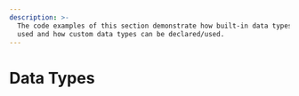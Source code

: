 ```yaml
---
description: >-
  The code examples of this section demonstrate how built-in data types can be
  used and how custom data types can be declared/used.
---
```


# Data Types

